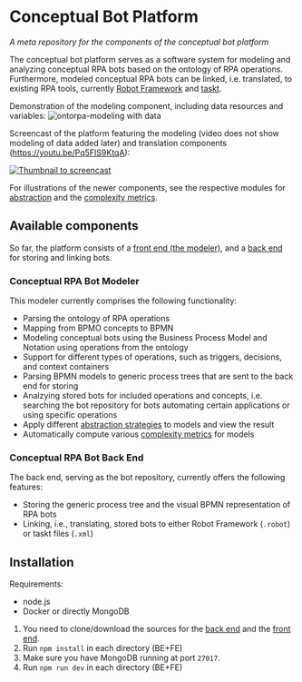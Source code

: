 # Conceptual Bot Platform
_A meta repository for the components of the conceptual bot platform_

The conceptual bot platform serves as a software system for modeling and analyzing conceptual RPA bots based on the ontology of RPA operations.
Furthermore, modeled conceptual RPA bots can be linked, i.e. translated, to existing RPA tools, currently [Robot Framework](https://robotframework.org/) and [taskt](https://github.com/saucepleez/taskt).


Demonstration of the modeling component, including data resources and variables:
![ontorpa-modeling with data](https://github.com/user-attachments/assets/cf3dcf5a-26f8-417f-a592-c959455920c8)



Screencast of the platform featuring the modeling (video does not show modeling of data added later) and translation components (https://youtu.be/Pq5FIS9KtqA):

[![Thumbnail to screencast](https://img.youtube.com/vi/Pq5FIS9KtqA/0.jpg)](https://www.youtube.com/watch?v=Pq5FIS9KtqA)

For illustrations of the newer components, see the respective modules for [abstraction](https://github.com/bptlab/onto-rpa-platform/blob/main/components/abstraction/README.md) and the [complexity metrics](https://github.com/bptlab/onto-rpa-platform/blob/main/components/metrics/README.md).

## Available components
So far, the platform consists of a [front end (the modeler)](https://github.com/bptlab/conceptual-bot-modeler), and a [back end](https://github.com/bptlab/conceptual-bot-backend) for storing and linking bots.

### Conceptual RPA Bot Modeler
This modeler currently comprises the following functionality:
- Parsing the ontology of RPA operations
- Mapping from BPMO concepts to BPMN
- Modeling conceptual bots using the Business Process Model and Notation using operations from the ontology
- Support for different types of operations, such as triggers, decisions, and context containers
- Parsing BPMN models to generic process trees that are sent to the back end for storing
- Analzying stored bots for included operations and concepts, i.e. searching the bot repository for bots automating certain applications or using specific operations
- Apply different [abstraction strategies](https://github.com/bptlab/onto-rpa-platform/blob/main/components/abstraction/README.md) to models and view the result
- Automatically compute various [complexity metrics](https://github.com/bptlab/onto-rpa-platform/blob/main/components/metrics/README.md) for models


### Conceptual RPA Bot Back End
The back end, serving as the bot repository, currently offers the following features:
- Storing the generic process tree and the visual BPMN representation of RPA bots
- Linking, i.e., translating, stored bots to either Robot Framework (`.robot`) or taskt files (`.xml`)


## Installation
Requirements:
- node.js
- Docker or directly MongoDB

1. You need to clone/download the sources for the [back end](https://github.com/bptlab/conceptual-bot-backend) and the [front end](https://github.com/bptlab/conceptual-bot-modeler).
2. Run `npm install` in each directory (BE+FE)
3. Make sure you have MongoDB running at port `27017`.
4. Run `npm run dev` in each directory (BE+FE)
